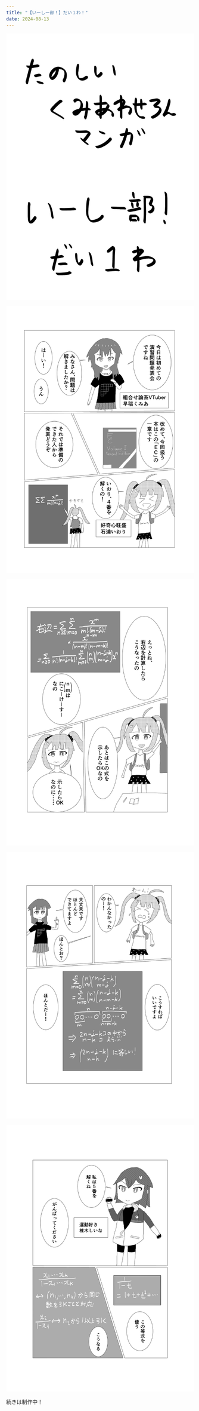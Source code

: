 ```yaml
---
title: "【いーしー部！】だい１わ！"
date: 2024-08-13
---
```


![](./ec1-1.png)

![](./ec1-2.png)

![](./ec1-3.png)

![](./ec1-4.png)

![](./ec1-5.png)

続きは制作中！
